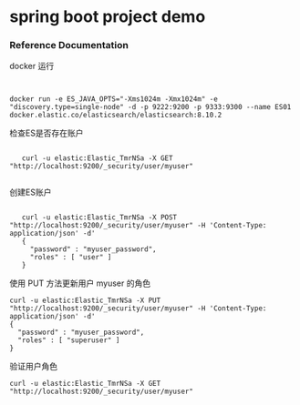 # spring boot project demo

### Reference Documentation

docker 运行

```shell


docker run -e ES_JAVA_OPTS="-Xms1024m -Xmx1024m" -e "discovery.type=single-node" -d -p 9222:9200 -p 9333:9300 --name ES01 docker.elastic.co/elasticsearch/elasticsearch:8.10.2

```


检查ES是否存在账户

```curl

   curl -u elastic:Elastic_TmrNSa -X GET "http://localhost:9200/_security/user/myuser"
   

```


创建ES账户

```curl

   curl -u elastic:Elastic_TmrNSa -X POST "http://localhost:9200/_security/user/myuser" -H 'Content-Type: application/json' -d'
   {
     "password" : "myuser_password",
     "roles" : [ "user" ]
   }
```

使用 PUT 方法更新用户 myuser 的角色
```curl
curl -u elastic:Elastic_TmrNSa -X PUT "http://localhost:9200/_security/user/myuser" -H 'Content-Type: application/json' -d'
{
  "password" : "myuser_password",
  "roles" : [ "superuser" ]
}
```
验证用户角色

```curl
curl -u elastic:Elastic_TmrNSa -X GET "http://localhost:9200/_security/user/myuser"


```